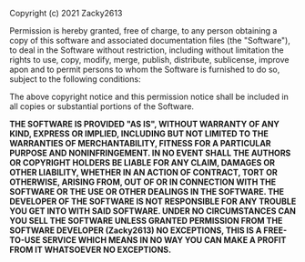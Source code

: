 Copyright (c) 2021 Zacky2613

Permission is hereby granted, free of charge, to any person obtaining a copy
of this software and associated documentation files (the "Software"), to deal
in the Software without restriction, including without limitation the rights
to use, copy, modify, merge, publish, distribute, sublicense, improve apon 
and to permit persons to whom the Software is furnished to do so, 
subject to the following conditions:

The above copyright notice and this permission notice shall be included in all
copies or substantial portions of the Software.

**THE SOFTWARE IS PROVIDED "AS IS", WITHOUT WARRANTY OF ANY KIND, EXPRESS OR
IMPLIED, INCLUDING BUT NOT LIMITED TO THE WARRANTIES OF MERCHANTABILITY,
FITNESS FOR A PARTICULAR PURPOSE AND NONINFRINGEMENT. IN NO EVENT SHALL THE
AUTHORS OR COPYRIGHT HOLDERS BE LIABLE FOR ANY CLAIM, DAMAGES OR OTHER
LIABILITY, WHETHER IN AN ACTION OF CONTRACT, TORT OR OTHERWISE, ARISING FROM,
OUT OF OR IN CONNECTION WITH THE SOFTWARE OR THE USE OR OTHER DEALINGS IN THE
SOFTWARE. THE DEVELOPER OF THE SOFTWARE IS NOT RESPONSIBLE FOR ANY TROUBLE
YOU GET INTO WITH SAID SOFTWARE. UNDER NO CIRCUMSTANCES CAN YOU SELL THE SOFTWARE 
UNLESS GRANTED PERMISSION FROM THE SOFTWARE DEVELOPER (Zacky2613) NO EXCEPTIONS,
THIS IS A FREE-TO-USE SERVICE WHICH MEANS IN NO WAY YOU CAN MAKE A PROFIT FROM IT
WHATSOEVER NO EXCEPTIONS.**
